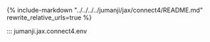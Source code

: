 {%
   include-markdown "../../../../jumanji/jax/connect4/README.md"
   rewrite_relative_urls=true
%}

::: jumanji.jax.connect4.env
